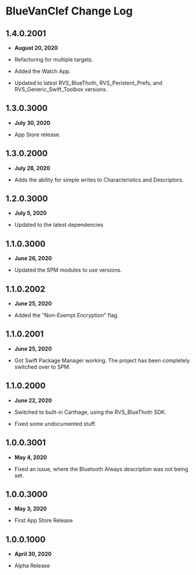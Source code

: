# BlueVanClef Change Log

## 1.4.0.2001

- **August 20, 2020**

- Refactoring for multiple targets.
- Added the Watch App.
- Updated to latest RVS_BlueThoth, RVS_Peristent_Prefs, and RVS_Generic_Swift_Toolbox versions.

## 1.3.0.3000

- **July 30, 2020**

- App Store release.

## 1.3.0.2000

- **July 28, 2020**

- Adds the ability for simple writes to Characteristics and Descriptors.

## 1.2.0.3000

- **July 5, 2020**

- Updated to the latest dependencies

## 1.1.0.3000

- **June 26, 2020**

- Updated the SPM modules to use versions.

## 1.1.0.2002

- **June 25, 2020**

- Added the "Non-Exempt Encryption" flag.

## 1.1.0.2001

- **June 25, 2020**

- Got Swift Package Manager working. The project has been completely switched over to SPM.

## 1.1.0.2000

- **June 22, 2020**

- Switched to built-in Carthage, using the RVS_BlueThoth SDK.
- Fixed some undocumented stuff.

## 1.0.0.3001

- **May 4, 2020**

- Fixed an issue, where the Bluetooth Always description was not being set.

## 1.0.0.3000

- **May 3, 2020**

- First App Store Release

## 1.0.0.1000

- **April 30, 2020**

- Alpha Release
